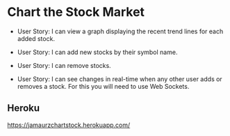 # Chart the Stock Market

* User Story: I can view a graph displaying the recent trend lines for each added stock.

* User Story: I can add new stocks by their symbol name.

* User Story: I can remove stocks.

* User Story: I can see changes in real-time when any other user adds or removes a stock. For this you will need to use Web Sockets.

## Heroku
https://jamaurzchartstock.herokuapp.com/